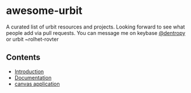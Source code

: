 # awesome-urbit

A curated list of urbit resources and projects. Looking forward to see what people add via pull requests. You can message me on keybase [@dentropy](https://keybase.io/dentropy) or urbit ~rolhet-rovter

## Contents

* [Introduction](https://urbit.org/understanding-urbit/)
* [Documentation](https://urbit.org/docs/)
* [canvas application](https://github.com/yosoyubik/canvas)